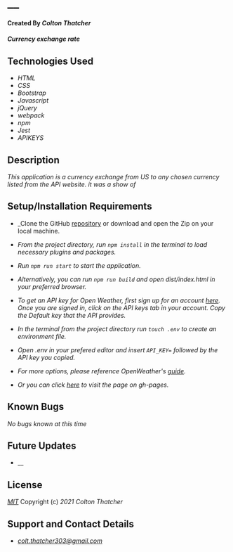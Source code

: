 # __

#### Created By _**Colton Thatcher**_

#### _Currency exchange rate_

## Technologies Used

* _HTML_
* _CSS_
* _Bootstrap_
* _Javascript_
* _jQuery_
* _webpack_
* _npm_
* _Jest_
* _APIKEYS_


## Description

_This application is a currency exchange from US to any chosen currency listed from the API website. it was a show of_

## Setup/Installation Requirements

* _Clone the GitHub [repository]() or download and open the Zip on your local machine.
* _From the project directory, run `npm install` in the terminal to load necessary plugins and packages._
* _Run `npm run start` to start the application._
* _Alternatively, you can run `npm run build` and open dist/index.html in your preferred browser._

* _To get an API key for Open Weather, first sign up for an account [here](https://home.openweathermap.org/users/sign_up). Once you are signed in, click on the API keys tab in your account. Copy the Default key that the API provides._
* _In the terminal from the project directory run `touch .env` to create an environment file._
* _Open .env in your prefered editor and insert `API_KEY=` followed by the API key you copied._

* _For more options, please reference OpenWeather's [guide](https://openweathermap.org/guide)._

* _Or you can click [here](https://christophermneal.github.io/) to visit the page on gh-pages._

## Known Bugs

_No bugs known at this time_

## Future Updates

* __

## License

_[MIT](https://opensource.org/licenses/MIT)_
Copyright (c) _2021_ _Colton Thatcher_

## Support and Contact Details
* _[colt.thatcher303@gmail.com](colt.thatcher303@gmail.com)_
